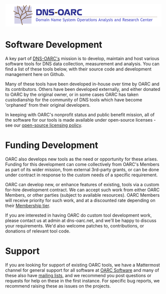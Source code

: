 ![DNS-OARC](/logo.png)

# Software Development

A key part of [DNS-OARC's](https://www.dns-oarc.net) mission is to develop, maintain and host various software tools for DNS data collection, measurement and analysis. You can find a list of these tools below, with their source code and development management here on Github.

Many of these tools have been developed in-house over time by OARC and its contributors. Others have been developed externally, and either donated to OARC by the original owner, or in some cases OARC has taken custodianship for the community of DNS tools which have become 'orphaned' from their original developers.

In keeping with OARC's nonprofit status and public benefit mission, all of the software for our tools is made available under open-source licenses - see our [open-source licensing policy](https://www.dns-oarc.net/oarc/software).

# Funding Development

OARC also develops new tools as the need or opportunity for these arises. Funding for this development can come collectively from OARC's Members as part of its wider mission, from external 3rd-party grants, or can be done under contract in response to the custom needs of a specific requirement.

OARC can develop new, or enhance features of existing, tools via a custom for-hire development contract. We can accept such work from either OARC Members, or other parties (subject to available resources). OARC Members will receive priority for such work, and at a discounted rate depending on their [Membership tier](https://www.dns-oarc.net/oarc/agreements).

If you are interested in having OARC do custom tool development work, please contact us at admin at dns-oarc.net, and we'll be happy to discuss your requirements. We'd also welcome patches to, contributions, or donations of relevant tool code.

# Support

If you are looking for support of existing OARC tools, we have a Mattermost channel for general support for all software at [OARC Software](https://chat.dns-oarc.net/community/channels/oarc-software) and many of these also have [mailing lists](https://lists.dns-oarc.net/mailman/listinfo), and we recommend you post questions or requests for help on these in the first instance. For specific bug reports, we recommend raising these as issues on the projects.
